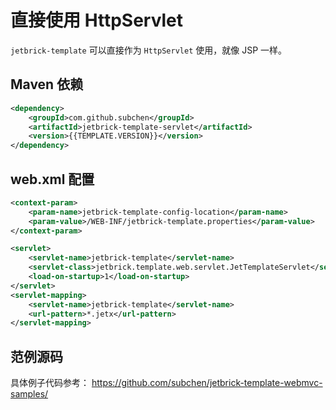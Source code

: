 直接使用 HttpServlet
==============================

`jetbrick-template` 可以直接作为 `HttpServlet` 使用，就像 JSP 一样。


Maven 依赖
------------------

```xml
<dependency>
    <groupId>com.github.subchen</groupId>
    <artifactId>jetbrick-template-servlet</artifactId>
    <version>{{TEMPLATE.VERSION}}</version>
</dependency>
```


web.xml 配置
----------------------------

```xml
<context-param>
    <param-name>jetbrick-template-config-location</param-name>
    <param-value>/WEB-INF/jetbrick-template.properties</param-value>
</context-param>

<servlet>
    <servlet-name>jetbrick-template</servlet-name>
    <servlet-class>jetbrick.template.web.servlet.JetTemplateServlet</servlet-class>
    <load-on-startup>1</load-on-startup>
</servlet>
<servlet-mapping>
    <servlet-name>jetbrick-template</servlet-name>
    <url-pattern>*.jetx</url-pattern>
</servlet-mapping>
```


范例源码
--------------------------------

具体例子代码参考： https://github.com/subchen/jetbrick-template-webmvc-samples/

